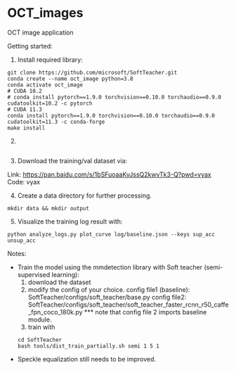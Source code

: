# OCT_images
OCT image application

Getting started:

1. Install required library: 
```
git clone https://github.com/microsoft/SoftTeacher.git
conda create --name oct_image python=3.8 
conda activate oct_image
# CUDA 10.2
# conda install pytorch==1.9.0 torchvision==0.10.0 torchaudio==0.9.0 cudatoolkit=10.2 -c pytorch
# CUDA 11.3
conda install pytorch==1.9.0 torchvision==0.10.0 torchaudio==0.9.0 cudatoolkit=11.3 -c conda-forge
make install
```
2. 
```

```
3. Download the training/val dataset via:

Link: https://pan.baidu.com/s/1bSFuoaaKyJssQ2kwvTk3-Q?pwd=vyax 
Code: vyax

4. Create a data directory for further processing. 
```
mkdir data && mkdir output
```

5. Visualize the training log result with: 
```
python analyze_logs.py plot_curve log/baseline.json --keys sup_acc unsup_acc
```

Notes:

- Train the model using the mmdetection library with Soft teacher (semi-supervised learning): 
    1. download the dataset
    2. modify the config of your choice. 
    config file1 (baseline): SoftTeacher/configs/soft_teacher/base.py
    config file2: SoftTeacher/configs/soft_teacher/soft_teacher_faster_rcnn_r50_caffe_fpn_coco_180k.py
    *** note that config file 2 imports baseline module.
    3. train with 
    ``` 
    cd SoftTeacher 
    bash tools/dist_train_partially.sh semi 1 5 1
    ```
- Speckle equalization still needs to be improved.